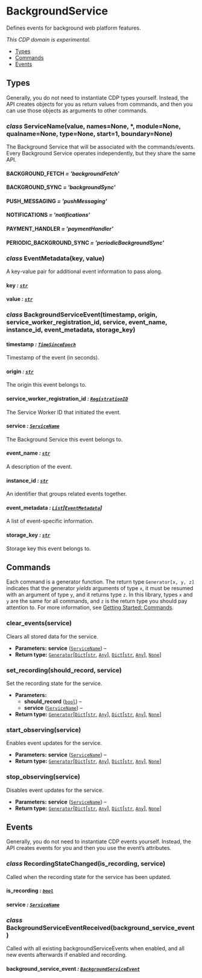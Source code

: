 # BackgroundService

Defines events for background web platform features.

*This CDP domain is experimental.*

<a id="module-nodriver.cdp.background_service"></a>
* [Types]()
* [Commands]()
* [Events]()

## Types

Generally, you do not need to instantiate CDP types
yourself. Instead, the API creates objects for you as return
values from commands, and then you can use those objects as
arguments to other commands.

### *class* ServiceName(value, names=None, \*, module=None, qualname=None, type=None, start=1, boundary=None)

The Background Service that will be associated with the commands/events.
Every Background Service operates independently, but they share the same
API.

#### BACKGROUND_FETCH *= 'backgroundFetch'*

#### BACKGROUND_SYNC *= 'backgroundSync'*

#### PUSH_MESSAGING *= 'pushMessaging'*

#### NOTIFICATIONS *= 'notifications'*

#### PAYMENT_HANDLER *= 'paymentHandler'*

#### PERIODIC_BACKGROUND_SYNC *= 'periodicBackgroundSync'*

### *class* EventMetadata(key, value)

A key-value pair for additional event information to pass along.

#### key *: [`str`](https://docs.python.org/3/library/stdtypes.html#str)*

#### value *: [`str`](https://docs.python.org/3/library/stdtypes.html#str)*

### *class* BackgroundServiceEvent(timestamp, origin, service_worker_registration_id, service, event_name, instance_id, event_metadata, storage_key)

#### timestamp *: [`TimeSinceEpoch`](network.md#nodriver.cdp.network.TimeSinceEpoch)*

Timestamp of the event (in seconds).

#### origin *: [`str`](https://docs.python.org/3/library/stdtypes.html#str)*

The origin this event belongs to.

#### service_worker_registration_id *: [`RegistrationID`](service_worker.md#nodriver.cdp.service_worker.RegistrationID)*

The Service Worker ID that initiated the event.

#### service *: [`ServiceName`](#nodriver.cdp.background_service.ServiceName)*

The Background Service this event belongs to.

#### event_name *: [`str`](https://docs.python.org/3/library/stdtypes.html#str)*

A description of the event.

#### instance_id *: [`str`](https://docs.python.org/3/library/stdtypes.html#str)*

An identifier that groups related events together.

#### event_metadata *: [`List`](https://docs.python.org/3/library/typing.html#typing.List)[[`EventMetadata`](#nodriver.cdp.background_service.EventMetadata)]*

A list of event-specific information.

#### storage_key *: [`str`](https://docs.python.org/3/library/stdtypes.html#str)*

Storage key this event belongs to.

## Commands

Each command is a generator function. The return
type `Generator[x, y, z]` indicates that the generator
*yields* arguments of type `x`, it must be resumed with
an argument of type `y`, and it returns type `z`. In
this library, types `x` and `y` are the same for all
commands, and `z` is the return type you should pay attention
to. For more information, see
[Getting Started: Commands](../quickstart.md#getting-started-commands).

### clear_events(service)

Clears all stored data for the service.

* **Parameters:**
  **service** ([`ServiceName`](#nodriver.cdp.background_service.ServiceName)) – 
* **Return type:**
  [`Generator`](https://docs.python.org/3/library/typing.html#typing.Generator)[[`Dict`](https://docs.python.org/3/library/typing.html#typing.Dict)[[`str`](https://docs.python.org/3/library/stdtypes.html#str), [`Any`](https://docs.python.org/3/library/typing.html#typing.Any)], [`Dict`](https://docs.python.org/3/library/typing.html#typing.Dict)[[`str`](https://docs.python.org/3/library/stdtypes.html#str), [`Any`](https://docs.python.org/3/library/typing.html#typing.Any)], [`None`](https://docs.python.org/3/library/constants.html#None)]

### set_recording(should_record, service)

Set the recording state for the service.

* **Parameters:**
  * **should_record** ([`bool`](https://docs.python.org/3/library/functions.html#bool)) – 
  * **service** ([`ServiceName`](#nodriver.cdp.background_service.ServiceName)) – 
* **Return type:**
  [`Generator`](https://docs.python.org/3/library/typing.html#typing.Generator)[[`Dict`](https://docs.python.org/3/library/typing.html#typing.Dict)[[`str`](https://docs.python.org/3/library/stdtypes.html#str), [`Any`](https://docs.python.org/3/library/typing.html#typing.Any)], [`Dict`](https://docs.python.org/3/library/typing.html#typing.Dict)[[`str`](https://docs.python.org/3/library/stdtypes.html#str), [`Any`](https://docs.python.org/3/library/typing.html#typing.Any)], [`None`](https://docs.python.org/3/library/constants.html#None)]

### start_observing(service)

Enables event updates for the service.

* **Parameters:**
  **service** ([`ServiceName`](#nodriver.cdp.background_service.ServiceName)) – 
* **Return type:**
  [`Generator`](https://docs.python.org/3/library/typing.html#typing.Generator)[[`Dict`](https://docs.python.org/3/library/typing.html#typing.Dict)[[`str`](https://docs.python.org/3/library/stdtypes.html#str), [`Any`](https://docs.python.org/3/library/typing.html#typing.Any)], [`Dict`](https://docs.python.org/3/library/typing.html#typing.Dict)[[`str`](https://docs.python.org/3/library/stdtypes.html#str), [`Any`](https://docs.python.org/3/library/typing.html#typing.Any)], [`None`](https://docs.python.org/3/library/constants.html#None)]

### stop_observing(service)

Disables event updates for the service.

* **Parameters:**
  **service** ([`ServiceName`](#nodriver.cdp.background_service.ServiceName)) – 
* **Return type:**
  [`Generator`](https://docs.python.org/3/library/typing.html#typing.Generator)[[`Dict`](https://docs.python.org/3/library/typing.html#typing.Dict)[[`str`](https://docs.python.org/3/library/stdtypes.html#str), [`Any`](https://docs.python.org/3/library/typing.html#typing.Any)], [`Dict`](https://docs.python.org/3/library/typing.html#typing.Dict)[[`str`](https://docs.python.org/3/library/stdtypes.html#str), [`Any`](https://docs.python.org/3/library/typing.html#typing.Any)], [`None`](https://docs.python.org/3/library/constants.html#None)]

## Events

Generally, you do not need to instantiate CDP events
yourself. Instead, the API creates events for you and then
you use the event’s attributes.

### *class* RecordingStateChanged(is_recording, service)

Called when the recording state for the service has been updated.

#### is_recording *: [`bool`](https://docs.python.org/3/library/functions.html#bool)*

#### service *: [`ServiceName`](#nodriver.cdp.background_service.ServiceName)*

### *class* BackgroundServiceEventReceived(background_service_event)

Called with all existing backgroundServiceEvents when enabled, and all new
events afterwards if enabled and recording.

#### background_service_event *: [`BackgroundServiceEvent`](#nodriver.cdp.background_service.BackgroundServiceEvent)*
